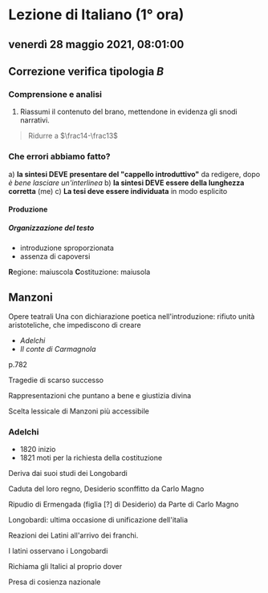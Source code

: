 # Lezione di Italiano (1° ora)

## venerdì 28 maggio 2021, 08:01:00

## Correzione verifica tipologia $B$

  ### Comprensione e analisi
  1. Riassumi il contenuto del brano, mettendone in evidenza gli snodi narrativi.

> Ridurre a $\frac14-\frac13$ 

### Che errori abbiamo fatto?

a) **la sintesi DEVE presentare del "cappello introduttivo"** da redigere, dopo *è bene lasciare un'interlinea*
b) **la sintesi DEVE essere della lunghezza corretta** (me)
c) **La tesi deve essere individuata** in modo esplicito
#### Produzione
##### Organizzazione del testo
* introduzione sproporzionata
* assenza di capoversi

**R**egione: maiuscola
**C**ostituzione: maiusola

## Manzoni
Opere teatrali
Una con dichiarazione poetica nell'introduzione: rifiuto unità aristoteliche, che impediscono di creare

* *Adelchi*
* *Il conte di Carmagnola*

p.782


Tragedie di scarso successo

Rappresentazioni che puntano a bene e giustizia divina

Scelta lessicale di Manzoni più accessibile

### Adelchi
* 1820 inizio
* 1821 moti per la richiesta della costituzione 

Deriva dai suoi studi dei Longobardi

Caduta del loro regno, Desiderio sconffitto da Carlo Magno

Ripudio di Ermengada (figlia [?] di Desiderio) da Parte di Carlo Magno

Longobardi: ultima occasione di unificazione dell'italia


Reazioni dei Latini all'arrivo dei franchi.

I latini osservano i Longobardi


Richiama gli Italici al proprio dover                                                                                                        

Presa di cosienza nazionale
<!--stackedit_data:
eyJoaXN0b3J5IjpbLTE4NDA4MjMyMTUsNzA4MDYwMDAyLDE0Nj
YxMzM3NTIsMTQzMDY1MzU1OCwxNjgzNDg0MDFdfQ==
-->